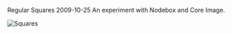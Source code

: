Regular
Squares
2009-10-25
An experiment with Nodebox and Core Image.

![Squares](/images/squares/squares.png)
